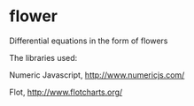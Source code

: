 # flower
Differential equations in the form of flowers

The libraries used:

Numeric Javascript, http://www.numericjs.com/

Flot, http://www.flotcharts.org/
